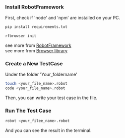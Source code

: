 ### Install RobotFramework
First, check if 'node' and 'npm' are installed on your PC.
```bash
pip install requirements.txt

rfbrowser init
```
see more from [RobotFramework](https://robotframework.org/)\
see more from [Browser library](https://docs.robotframework.org/docs/different_libraries/browser)

### Create a New TestCase

Under the folder 'Your_foldername'

```bash
touch <your_file_name>.robot
code <your_file_name>.robot
```
Then, you can write your test case in the file.

### Run The Test Case

```bash
robot <your_filee_name>.robot
```

And you can see the result in the terminal.
